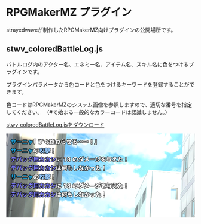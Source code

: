 # RPGMakerMZ プラグイン
strayedwaveが制作したRPGMakerMZ向けプラグインの公開場所です。

## stwv_coloredBattleLog.js
バトルログ内のアクター名、エネミー名、アイテム名、スキル名に色をつけるプラグインです。

プラグインパラメータから色コードと色をつけるキーワードを登録することができます。

色コードはRPGMakerMZのシステム画像を参照しますので、適切な番号を指定してください。
（#で始まる一般的なカラーコードは認識しません。）

[stwv_coloredBattleLog.jsをダウンロード](https://raw.githubusercontent.com/Acro-graphics/RPGMakerMZ-Plugins/refs/heads/main/stwv_coloredBattleLog.js)

![stwv_stwv_coloredBattleLog.jsのプレビュー](https://raw.githubusercontent.com/Acro-graphics/RPGMakerMZ-Plugins/refs/heads/images/images/coloredBattleLog_preview.png)
